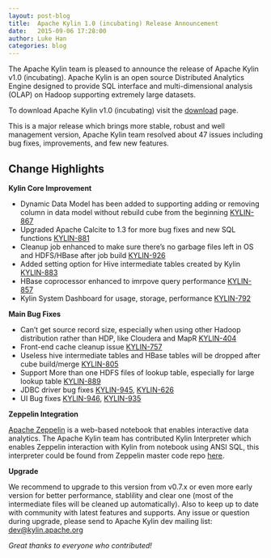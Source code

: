 ```yaml
---
layout: post-blog
title:  Apache Kylin 1.0 (incubating) Release Announcement
date:   2015-09-06 17:28:00
author: Luke Han
categories: blog
---
```


The Apache Kylin team is pleased to announce the release of Apache Kylin v1.0 (incubating). Apache Kylin is an open source Distributed Analytics Engine designed to provide SQL interface and multi-dimensional analysis (OLAP) on Hadoop supporting extremely large datasets.

To download Apache Kylin v1.0 (incubating) visit the [download](http://kylin.apache.org/download) page.

This is a major release which brings more stable, robust and well management version, Apache Kylin team resolved about 47 issues including bug fixes, improvements, and few new features.

## Change Highlights

__Kylin Core Improvement__

* Dynamic Data Model has been added to supporting adding or removing column in data model without rebuild cube from the beginning [KYLIN-867](https://issues.apache.org/jira/browse/KYLIN-867)
* Upgraded Apache Calcite to 1.3 for more bug fixes and new SQL functions [KYLIN-881](https://issues.apache.org/jira/browse/KYLIN-881) 
* Cleanup job enhanced to make sure there’s no garbage files left in OS and HDFS/HBase after job build [KYLIN-926](https://issues.apache.org/jira/browse/KYLIN-926)
* Added setting option for Hive intermediate tables created by Kylin [KYLIN-883](https://issues.apache.org/jira/browse/KYLIN-883) 
* HBase coprocessor enhanced to imrpove query performance [KYLIN-857](https://issues.apache.org/jira/browse/KYLIN-857)
* Kylin System Dashboard for usage, storage, performance [KYLIN-792](https://issues.apache.org/jira/browse/KYLIN-792)

__Main Bug Fixes__

* Can’t get source record size, especially when using other Hadoop distribution rather than HDP, like Cloudera and MapR [KYLIN-404](https://issues.apache.org/jira/browse/KYLIN-404)
* Front-end cache cleanup issue [KYLIN-757](https://issues.apache.org/jira/browse/KYLIN-757)
* Useless hive intermediate tables and HBase tables will be dropped after cube build/merge [KYLIN-805](https://issues.apache.org/jira/browse/KYLIN-805)
* Support More than one HDFS files of lookup table, especially for large lookup table [KYLIN-889](https://issues.apache.org/jira/browse/KYLIN-889)
* JDBC driver bug fixes [KYLIN-945](https://issues.apache.org/jira/browse/KYLIN-945), [KYLIN-626](https://issues.apache.org/jira/browse/KYLIN-626)
* UI Bug fixes [KYLIN-946](https://issues.apache.org/jira/browse/KYLIN-946), [KYLIN-935](https://issues.apache.org/jira/browse/KYLIN-935)

__Zeppelin Integration__

[Apache Zeppelin](http://zeppelin.incubator.apache.org/) is a web-based notebook that enables interactive data analytics. The Apache Kylin team has contributed Kylin Interpreter which enables Zeppelin interaction with Kylin from notebook using ANSI SQL, this interpreter could be found from Zeppelin master code repo [here](https://github.com/apache/incubator-zeppelin/tree/master/kylin).

__Upgrade__

We recommend to upgrade to this version from v0.7.x or even more early version for better performance, stablility and clear one (most of the intermediate files will be cleaned up automatically). Also to keep up to date with community with latest features and supports.
Any issue or question during upgrade, please send to Apache Kylin dev mailing list: [dev@kylin.apache.org](mailto:dev@kylin.apache.org)

_Great thanks to everyone who contributed!_